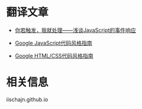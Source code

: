 # 翻译文章

* [你若触发，我就处理——浅谈JavaScript的事件响应](http://iischajn.github.io/trans/javascript-events-responding-user/)

* [Google JavaScript代码风格指南](http://iischajn.github.io/trans/js-guide/)

* [Google HTML/CSS代码风格指南](http://iischajn.github.io/trans/htmlcss-guide/)

# 相关信息

iischajn.github.io
